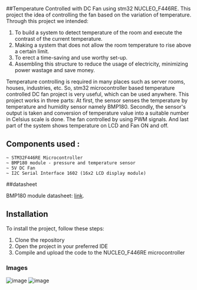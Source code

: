 ##Temperature Controlled with DC Fan using stm32 NUCLEO_F446RE.
This project  the idea of controlling the fan based on the variation of temperature. Through this project we intended:

1. To build a system to detect temperature of the room and execute the contrast of the current temperature.
2. Making a system that does not allow the room temperature to rise above a certain limit.
3. To erect a time-saving and use worthy set-up.
4. Assembling this structure to reduce the usage of electricity, minimizing power wastage and save money.

Temperature controlling is required in many places such as server rooms, houses, industries, etc. So, stm32 microcontroller based temperature controlled DC fan project is very useful, which can be used anywhere. This project works in three parts: At first, the sensor senses the temperature by temperature and humidity sensor namely BMP180. Secondly, the sensor's output is taken and conversion of temperature value into a suitable number in Celsius scale is done. The fan controlled by using PWM signals. And last part of the system shows temperature on LCD and Fan ON and off.

## Components used :

    ~ STM32F446RE Microcontroller
    ~ BMP180 module - pressure and temperature sensor
    ~ 5V DC Fan
    ~ I2C Serial Interface 1602 (16x2 LCD display module)


##datasheet

BMP180 module datasheet: 
 [link](https://cdn-shop.adafruit.com/datasheets/BST-BMP180-DS000-09.pdf).

  ## Installation
 To install the project, follow these steps:

1. Clone the repository
2. Open the project in your preferred IDE
3. Compile and upload the code to the NUCLEO_F446RE microcontroller

### Images

 ![image](/home/farya/Pictures/photo_2023-12-09_17-49-07.jpg)
 ![image](/home/farya/Pictures/photo_2023-12-09_17-48-42.jpg)  